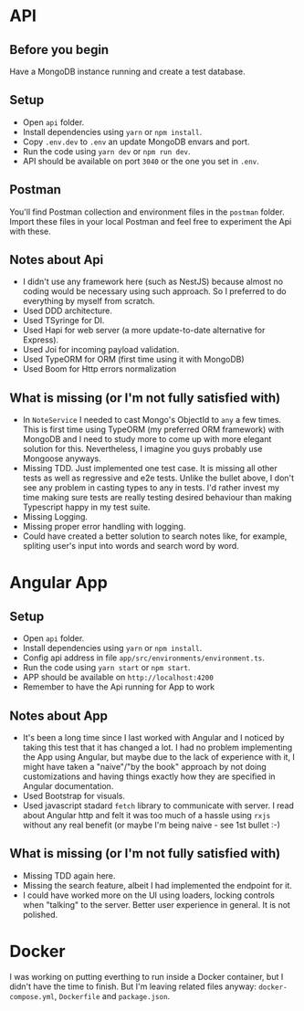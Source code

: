 # API
## Before you begin
Have a MongoDB instance running and create a test database.
## Setup
- Open `api` folder.
- Install dependencies using `yarn` or `npm install`.
- Copy `.env.dev` to `.env` an update MongoDB envars and port.
- Run the code using `yarn dev` or `npm run dev`.
- API should be available on port `3040` or the one you set in `.env`.
## Postman
You'll find Postman collection and environment files in the `postman` folder. Import these files in your local Postman and feel free to experiment the Api with these.
## Notes about Api
- I didn't use any framework here (such as NestJS) because almost no coding would be necessary using such approach. So I preferred to do everything by myself from scratch.
- Used DDD architecture.
- Used TSyringe for DI.
- Used Hapi for web server (a more update-to-date alternative for Express).
- Used Joi for incoming payload validation.
- Used TypeORM for ORM (first time using it with MongoDB)
- Used Boom for Http errors normalization
## What is missing (or I'm not fully satisfied with)
- In `NoteService` I needed to cast Mongo's ObjectId to `any` a few times. This is first time using TypeORM (my preferred ORM framework) with MongoDB and I need to study more to come up with more elegant solution for this. Nevertheless, I imagine you guys probably use Mongoose anyways.
- Missing TDD. Just implemented one test case. It is missing all other tests as well as regressive and e2e tests. Unlike the bullet above, I don't see any problem in casting types to any in tests. I'd rather invest my time making sure tests are really testing desired behaviour than making Typescript happy in my test suite.
- Missing Logging.
- Missing proper error handling with logging.
- Could have created a better solution to search notes like, for example, spliting user's input into words and search word by word.
# Angular App
## Setup
- Open `api` folder.
- Install dependencies using `yarn` or `npm install`.
- Config api address in file `app/src/environments/environment.ts`.
- Run the code using `yarn start` or `npm start`.
- APP should be available on `http://localhost:4200`
- Remember to have the Api running for App to work
## Notes about App
- It's been a long time since I last worked with Angular and I noticed by taking this test that it has changed a lot. I had no problem implementing the App using Angular, but maybe due to the lack of experience with it, I might have taken a "naive"/"by the book" approach by not doing customizations and having things exactly how they are specified in Angular documentation.
- Used Bootstrap for visuals.
- Used javascript stadard `fetch` library to communicate with server. I read about Angular http and felt it was too much of a hassle using `rxjs` without any real benefit (or maybe I'm being naive - see 1st bullet :-)
## What is missing (or I'm not fully satisfied with)
- Missing TDD again here.
- Missing the search feature, albeit I had implemented the endpoint for it.
- I could have worked more on the UI using loaders, locking controls when "talking" to the server. Better user experience in general. It is not polished.
# Docker
I was working on putting everthing to run inside a Docker container, but I didn't have the time to finish. But I'm leaving related files anyway: `docker-compose.yml`, `Dockerfile` and `package.json`.
